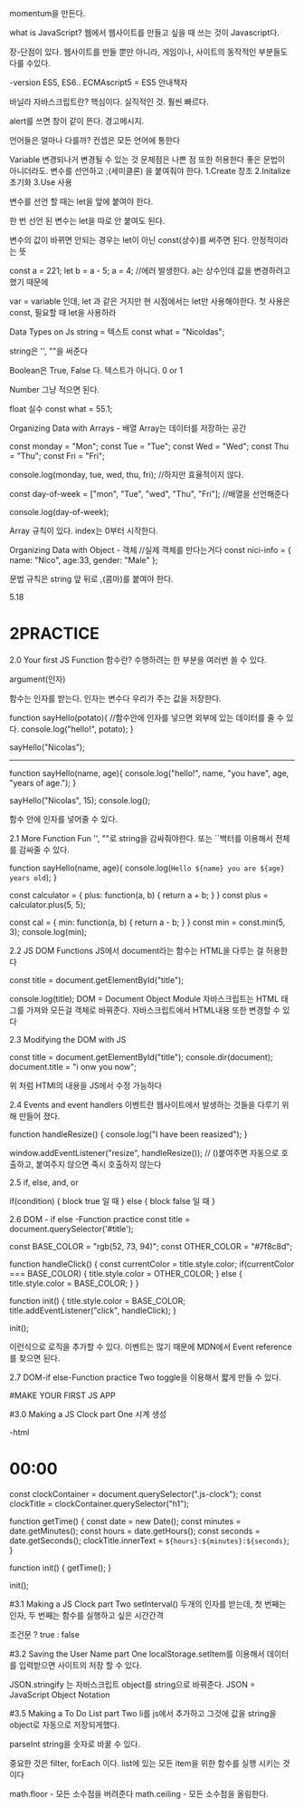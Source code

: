 momentum을 만든다.

what is JavaScript?
웹에서 웹사이트를 만들고 싶을 때 쓰는 것이
Javascript다.

장-단점이 있다.
웹사이트를 만들 뿐만 아니라,
게임이나, 사이트의 동작적인 부분들도 다룰 수있다.

-version
ES5, ES6..
ECMAscript5 = ES5 안내책자

바닐라 자바스크립트란?
핵심이다. 실직적인 것. 훨씬 빠르다.

alert를 쓰면 창이 같이 뜬다. 경고메시지.

언어들은 얼마나 다를까?
컨셉은 모든 언어에 통한다

Variable 변경되나거 변경될 수 있는 것
문제점은 나쁜 점 또한 허용한다
좋은 문법이 아니더라도.
변수를 선언하고 ;(세미클론) 을 붙여줘야 한다.
1.Create 창조
2.Initalize 초기화
3.Use 사용

변수를 선언 할 때는 let을 앞에 붙여야 한다.

한 번 선언 된 변수는 let을 따로 안 붙여도 된다.

변수의 값이 바뀌면 안되는 경우는 let이 아닌
const(상수)를 써주면 된다. 안정적이라는 뜻

const a = 221;
let b = a - 5;
a = 4; //에러 발생한다. a는 상수인데 값을 변경하려고 했기 때문에

var = variable 인데, let 과 같은 거지만 현 시점에서는 let만 사용해야한다.
첫 사용은 const, 필요할 때 let을 사용하라

Data Types on Js
string = 텍스트
const what = "Nicoldas";

string은 '', ""을 써준다

Boolean은 True, False 다.
텍스트가 아니다. 0 or 1

Number 그냥 적으면 된다.

float 실수
const what = 55.1;

Organizing Data with Arrays - 배열
Array는 데이터를 저장하는 공간

const monday = "Mon";
const Tue = "Tue";
const Wed = "Wed";
const Thu = "Thu";
const Fri = "Fri";

console.log(monday, tue, wed, thu, fri);
//하지만 효율적이지 않다.

const day-of-week = ["mon", "Tue", "wed", "Thu", "Fri"];
//배열을 선언해준다

console.log(day-of-week);

Array 규칙이 있다.
index는 0부터 시작한다.

Organizing Data with Object - 객체
//실제 객체를 만다는거다
const nici-info = {
name: "Nico",
age:33,
gender: "Male"
};

문법 규칙은 string 앞 뒤로 ,(콤마)를 붙여야 한다.

5.18

# 2PRACTICE

2.0 Your first JS Function
함수란? 수행하려는 한 부분을 여러번 쓸 수 있다.

argument(인자)

함수는 인자를 받는다. 인자는 변수다 우리가 주는 값을 저장한다.

function sayHello(potato){ //함수안에 인자를 넣으면 외부에 있는 데이터를 줄 수 있다.
console.log("hello!", potato);
}

sayHello("Nicolas");

---

function sayHello(name, age){
console.log("hello!", name, "you have", age, "years of age.");
}

sayHello("Nicolas", 15);
console.log();

함수 안에 인자를 넣어줄 수 있다.

2.1 More Function Fun
'', ""로 string을 감싸줘야한다. 또는 ``백터를 이용해서 전체를 감싸줄 수 있다.

function sayHello(name, age){
console.log(`Hello ${name} you are ${age} years old`);
}

const calculator = {
plus: function(a, b) {
return a + b;
}
}
const plus = calculator.plus(5, 5);

const cal = {
min: function(a, b) {
return a - b;
}
}
const min = const.min(5, 3);
console.log(min);

2.2 JS DOM Functions
JS에서 document라는 함수는 HTML을 다루는 걸 허용한다

const title = document.getElementById("title");

console.log(title);
DOM = Document Object Module
자바스크립트는 HTML 태그를 가져와 모든걸 객체로 바꿔준다.
자바스크립트에서 HTML내용 또한 변경할 수 있다

2.3 Modifying the DOM with JS

const title = document.getElementById("title");
console.dir(document);
document.title = "i onw you now";

위 처럼 HTMl의 내용을 JS에서 수정 가능하다

2.4 Events and event handlers
이벤트란 웹사이트에서 발생하는 것들을 다루기 위해 만들어 졌다.

function handleResize() {
console.log("I have been reasized");
}

window.addEventListener("resize", handleResize()); // ()붙여주면 자동으로 호출하고, 붙여주지 않으면 죽시 호출하지 않는다

2.5 if, else, and, or

if(condition) {
block true 일 때
} else {
block false 일 때
}

2.6 DOM - if else -Function practice
const title = document.querySelector('#title');

const BASE_COLOR = "rgb(52, 73, 94)";
const OTHER_COLOR = "#7f8c8d";

function handleClick() {
const currentColor = title.style.color;
if(currentColor === BASE_COLOR) {
title.style.color = OTHER_COLOR;
} else {
title.style.color = BASE_COLOR;
}
}

function init() {
title.style.color = BASE_COLOR;
title.addEventListener("click", handleClick);
}

init();

이런식으로 로직을 추가할 수 있다. 이벤트는 많기 때문에 MDN에서 Event reference를 찾으면 된다.

2.7 DOM-if else-Function practice Two
toggle을 이용해서 짧게 만들 수 있다.

#MAKE YOUR FIRST JS APP

#3.0 Making a JS Clock part One
시계 생성

-html

<div class="js-clock">
<h1>00:00</h1>
</div>
<script src="clock.js"></script>

const clockContainer = document.querySelector(".js-clock");
const clockTitle = clockContainer.querySelector("h1");

function getTime() {
const date = new Date();
const minutes = date.getMinutes();
const hours = date.getHours();
const seconds = date.getSeconds();
clockTitle.innerText = `${hours}:${minutes}:${seconds}`;
}

function init() {
getTime();
}

init();

#3.1 Making a JS Clock part Two
setInterval()
두개의 인자를 받는데, 첫 번째는 인자, 두 번째는 함수를 실행하고 싶은 시간간격

조건문 ? true : false

#3.2 Saving the User Name part One
localStorage.setItem를 이용해서 데이터를 입력받으면 사이트의 저장 할 수 있다.

JSON.stringify 는 자바스크립트 object를 string으로 바꿔준다.
JSON = JavaScript Object Notation

#3.5 Making a To Do List part Two
li를 js에서 추가하고 그것에 값을 string을 object로 자동으로 저장되게했다.

parseInt
string을 숫자로 바꿀 수 있다.

중요한 것은
filter, forEach 이다.
list에 있는 모든 item을 위한 함수를 실행 시키는 것이다

math.floor - 모든 소수점을 버려준다
math.ceiling - 모든 소수점을 올림한다.
